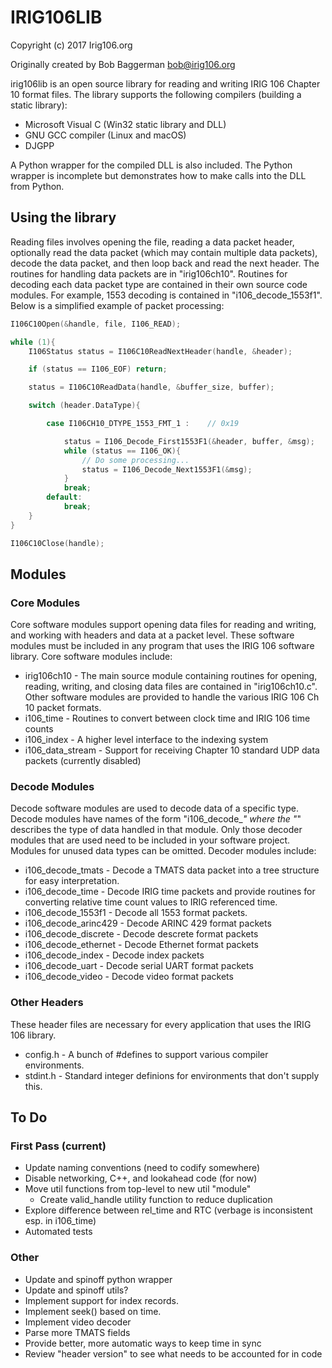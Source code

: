 # IRIG106LIB

Copyright (c) 2017 Irig106.org

Originally created by Bob Baggerman <bob@irig106.org>

irig106lib is an open source library for reading and writing IRIG 106 
Chapter 10 format files. The library supports the following compilers (building
a static library):

* Microsoft Visual C (Win32 static library and DLL)
* GNU GCC compiler (Linux and macOS)
* DJGPP

A Python wrapper for the compiled DLL is also included.  The Python wrapper is
incomplete but demonstrates how to make calls into the DLL from Python.


## Using the library

Reading files involves opening the file, reading a data packet header, 
optionally read the data packet (which may contain multiple data packets), 
decode the data packet, and then loop back and read the next header.  The 
routines for handling data packets are in "irig106ch10".  Routines for decoding 
each data packet type are contained in their own source code modules.  For 
example, 1553 decoding is contained in "i106_decode_1553f1".  Below is a 
simplified example of packet processing:

``` .c
I106C10Open(&handle, file, I106_READ);

while (1){
    I106Status status = I106C10ReadNextHeader(handle, &header);

    if (status == I106_EOF) return;

    status = I106C10ReadData(handle, &buffer_size, buffer);

    switch (header.DataType){

        case I106CH10_DTYPE_1553_FMT_1 :    // 0x19

            status = I106_Decode_First1553F1(&header, buffer, &msg);
            while (status == I106_OK){
                // Do some processing...
                status = I106_Decode_Next1553F1(&msg);
            }
            break;
        default:
            break;
    }
}

I106C10Close(handle);
```


## Modules

### Core Modules

Core software modules support opening data files for reading and 
writing, and working with headers and data at a packet level.  These 
software modules must be included in any program that uses the IRIG 
106 software library.  Core software modules include:

* irig106ch10 - The main source module containing routines for opening, reading, 
writing, and closing data files are contained in "irig106ch10.c".  Other 
software modules are provided to handle the various IRIG 106 Ch 10 packet 
formats.
* i106_time - Routines to convert between clock time and IRIG 106 time counts
* i106_index - A higher level interface to the indexing system
* i106_data_stream - Support for receiving Chapter 10 standard UDP data packets
  (currently disabled)


### Decode Modules

Decode software modules are used to decode data of a specific type.  
Decode modules have names of the form "i106_decode_*" where the "*" 
describes the type of data handled in that module.  Only those decoder 
modules that are used need to be included in your software project.  
Modules for unused data types can be omitted.  Decoder modules 
include:

* i106_decode_tmats - Decode a TMATS data packet into a tree structure for
easy interpretation.
* i106_decode_time - Decode IRIG time packets and provide routines for
converting relative time count values to IRIG referenced time.
* i106_decode_1553f1 - Decode all 1553 format packets.
* i106_decode_arinc429 - Decode ARINC 429 format packets
* i106_decode_discrete - Decode descrete format packets
* i106_decode_ethernet - Decode Ethernet format packets
* i106_decode_index - Decode index packets
* i106_decode_uart - Decode serial UART format packets
* i106_decode_video - Decode video format packets


### Other Headers

These header files are necessary for every application that uses the IRIG 106 library.

* config.h - A bunch of #defines to support various compiler environments.
* stdint.h - Standard integer definions for environments that don't supply this.


## To Do

### First Pass (current)

* Update naming conventions (need to codify somewhere)
* Disable networking, C++, and lookahead code (for now)
* Move util functions from top-level to new util "module"
    * Create valid_handle utility function to reduce duplication
* Explore difference between rel_time and RTC (verbage is inconsistent esp. in
  i106_time)
* Automated tests

### Other

* Update and spinoff python wrapper
* Update and spinoff utils?
* Implement support for index records.
* Implement seek() based on time.
* Implement video decoder
* Parse more TMATS fields
* Provide better, more automatic ways to keep time in sync
* Review "header version" to see what needs to be accounted for in code
